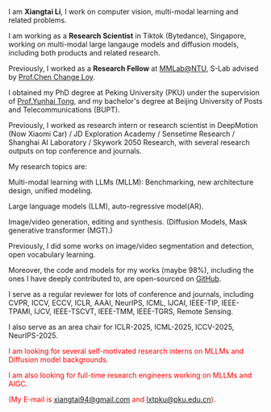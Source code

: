 I am **Xiangtai Li**, I work on computer vision, multi-modal learning and related problems.

I am working as a **Research Scientist** in Tiktok (Bytedance), Singapore, working on multi-modal large langauge models and diffusion models, including both products and related research.

Previously, I worked as a **Research Fellow** at [MMLab@NTU](https://www.mmlab-ntu.com/), S-Lab advised by [Prof.Chen Change Loy](https://www.mmlab-ntu.com/person/ccloy/).

I obtained my PhD degree at Peking University (PKU) under the supervision of [Prof.Yunhai Tong](https://scholar.google.com/citations?user=T4gqdPkAAAAJ&hl=zh-CN), and my bachelor's degree at Beijing University of Posts and Telecommunications (BUPT).

Previously, I worked as research intern or research scientist in DeepMotion (Now Xiaomi Car) / JD Exploration Academy / Sensetime Research / Shanghai AI Laboratory / Skywork 2050 Research, with several research outputs on top conference and journals. 

My research topics are:

Multi-modal learning with LLMs (MLLM): Benchmarking, new architecture design, unified modeling.

Large language models (LLM), auto-regressive model(AR).

Image/video generation, editing and synthesis. (Diffusion Models, Mask generative transformer (MGT).)

Previously, I did some works on image/video segmentation and detection, open vocabulary learning.

Moreover, the code and models for my works (maybe 98%), including the ones I have deeply contributed to, are open-sourced on [GitHub](https://github.com/lxtGH).

I serve as a regular reviewer for lots of conference and journals, including CVPR, ICCV, ECCV, ICLR, AAAI, NeurIPS, ICML, IJCAI, IEEE-TIP, IEEE-TPAMI, IJCV, IEEE-TSCVT, IEEE-TMM, IEEE-TGRS, Remote Sensing.

I also serve as an area chair for ICLR-2025, ICML-2025, ICCV-2025, NeurIPS-2025.

<span style="color:red"> I am looking for several self-motivated research interns on MLLMs and Diffusion model backgrounds. </span>

<span style="color:red"> I am also looking for full-time research engineers working on MLLMs and AIGC. </span>

<span style="color:red"> (My E-mail is xiangtai94@gmail.com and lxtpku@pku.edu.cn). </span>